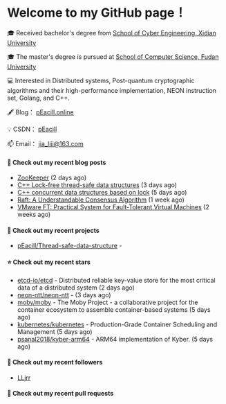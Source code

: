 # Welcome to my GitHub page！

🎓 Received bachelor's degree from [School of Cyber Engineering, Xidian University](https://ce.xidian.edu.cn/)

🎓 The master's degree is pursued at [School of Computer Science, Fudan University](https://cs.fudan.edu.cn/)

💻 Interested in Distributed systems, Post-quantum cryptographic algorithms and their high-performance implementation, NEON instruction set, Golang, and C++.

🖋 Blog： [pEacill.online](https://peacill.online/)

💡 CSDN： [pEacill](https://blog.csdn.net/m0_54047527?spm=1000.2115.3001.5343)

📫 Email： [jia_liii@163.com](mailto:jia_liii@163.com)

#### 📜 Check out my recent blog posts

- [ZooKeeper](https://peacill.online/post/7340.html) (2 days ago)
- [C&#43;&#43; Lock-free thread-safe data structures](https://peacill.online/post/303.html) (3 days ago)
- [C&#43;&#43; concurrent data structures based on lock](https://peacill.online/post/20527.html) (5 days ago)
- [Raft: A Understandable Consensus Algorithm](https://peacill.online/post/9989.html) (1 week ago)
- [VMware FT: Practical System for Fault-Tolerant Virtual Machines](https://peacill.online/post/42123.html) (2 weeks ago)

#### 🌱 Check out my recent projects

- [pEacill/Thread-safe-data-structure](https://github.com/pEacill/Thread-safe-data-structure) - 

#### ⭐ Check out my recent stars

- [etcd-io/etcd](https://github.com/etcd-io/etcd) - Distributed reliable key-value store for the most critical data of a distributed system (2 days ago)
- [neon-ntt/neon-ntt](https://github.com/neon-ntt/neon-ntt) -  (3 days ago)
- [moby/moby](https://github.com/moby/moby) - The Moby Project - a collaborative project for the container ecosystem to assemble container-based systems (5 days ago)
- [kubernetes/kubernetes](https://github.com/kubernetes/kubernetes) - Production-Grade Container Scheduling and Management (5 days ago)
- [psanal2018/kyber-arm64](https://github.com/psanal2018/kyber-arm64) - ARM64 implementation of Kyber. (5 days ago)

#### 👯 Check out my recent followers

- [LLjrr](https://github.com/LLjrr)

#### 🔨 Check out my recent pull requests

